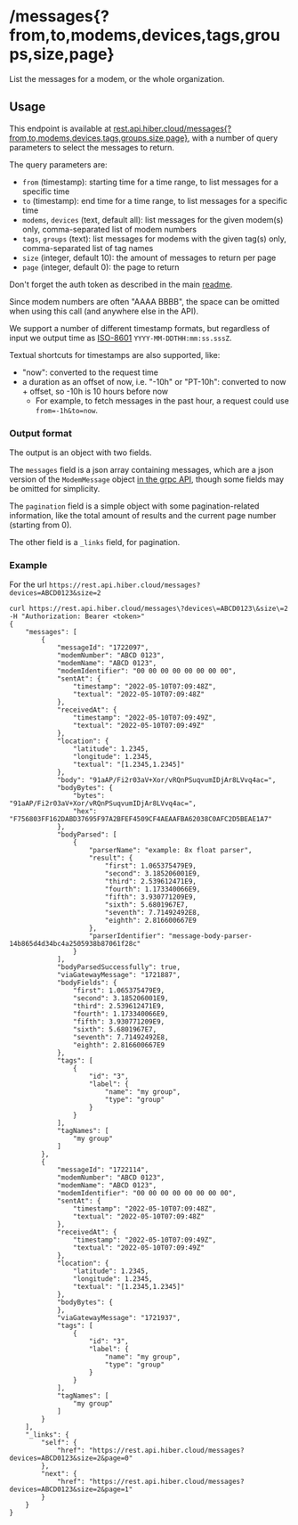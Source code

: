 # /messages{?from,to,modems,devices,tags,groups,size,page}

List the messages for a modem, or the whole organization.

## Usage

This endpoint is available at
[rest.api.hiber.cloud/messages{?from,to,modems,devices,tags,groups,size,page}](https://rest.api.hiber.cloud/messages),
with a number of query parameters to select the messages to return.

The query parameters are:
- `from` (timestamp): starting time for a time range, to list messages for a specific time
- `to` (timestamp): end time for a time range, to list messages for a specific time
- `modems`, `devices` (text, default all): list messages for the given modem(s) only, comma-separated list of modem numbers
- `tags`, `groups` (text): list messages for modems with the given tag(s) only, comma-separated list of tag names
- `size` (integer, default 10): the amount of messages to return per page
- `page` (integer, default 0): the page to return

Don't forget the auth token as described in the main [readme](../README.md#auth).

Since modem numbers are often "AAAA BBBB", the space can be omitted when using this call (and anywhere else in the API).

We support a number of different timestamp formats, but regardless of input we output time as
[ISO-8601](https://www.iso.org/iso-8601-date-and-time-format.html) `YYYY-MM-DDTHH:mm:ss.sssZ`.

Textual shortcuts for timestamps are also supported, like:
  - "now": converted to the request time
  - a duration as an offset of now, i.e. "-10h" or "PT-10h": converted to now + offset, so -10h is 10 hours before now
    - For example, to fetch messages in the past hour, a request could use `from=-1h&to=now`.

### Output format

The output is an object with two fields.

The `messages` field is a json array containing messages, which are a json version of the `ModemMessage` object
[in the grpc API](https://github.com/HiberGlobal/api/blob/master/docs/md/modem.md#modemmessage),
though some fields may be omitted for simplicity.

The `pagination` field is a simple object with some pagination-related information, like the total amount of results
and the current page number (starting from 0).

The other field is a `_links` field, for pagination.

### Example

For the url `https://rest.api.hiber.cloud/messages?devices=ABCD0123&size=2`

```
curl https://rest.api.hiber.cloud/messages\?devices\=ABCD0123\&size\=2 -H "Authorization: Bearer <token>"
{
    "messages": [
        {
            "messageId": "1722097",
            "modemNumber": "ABCD 0123",
            "modemName": "ABCD 0123",
            "modemIdentifier": "00 00 00 00 00 00 00 00",
            "sentAt": {
                "timestamp": "2022-05-10T07:09:48Z",
                "textual": "2022-05-10T07:09:48Z"
            },
            "receivedAt": {
                "timestamp": "2022-05-10T07:09:49Z",
                "textual": "2022-05-10T07:09:49Z"
            },
            "location": {
                "latitude": 1.2345,
                "longitude": 1.2345,
                "textual": "[1.2345,1.2345]"
            },
            "body": "91aAP/Fi2r03aV+Xor/vRQnPSuqvumIDjAr8LVvq4ac=",
            "bodyBytes": {
                "bytes": "91aAP/Fi2r03aV+Xor/vRQnPSuqvumIDjAr8LVvq4ac=",
                "hex": "F756803FF162DABD37695F97A2BFEF4509CF4AEAAFBA62038C0AFC2D5BEAE1A7"
            },
            "bodyParsed": [
                {
                    "parserName": "example: 8x float parser",
                    "result": {
                        "first": 1.065375479E9,
                        "second": 3.185206001E9,
                        "third": 2.539612471E9,
                        "fourth": 1.173340066E9,
                        "fifth": 3.930771209E9,
                        "sixth": 5.6801967E7,
                        "seventh": 7.71492492E8,
                        "eighth": 2.816600667E9
                    },
                    "parserIdentifier": "message-body-parser-14b865d4d34bc4a2505938b87061f28c"
                }
            ],
            "bodyParsedSuccessfully": true,
            "viaGatewayMessage": "1721887",
            "bodyFields": {
                "first": 1.065375479E9,
                "second": 3.185206001E9,
                "third": 2.539612471E9,
                "fourth": 1.173340066E9,
                "fifth": 3.930771209E9,
                "sixth": 5.6801967E7,
                "seventh": 7.71492492E8,
                "eighth": 2.816600667E9
            },
            "tags": [
                {
                    "id": "3",
                    "label": {
                        "name": "my group",
                        "type": "group"
                    }
                }
            ],
            "tagNames": [
                "my group"
            ]
        },
        {
            "messageId": "1722114",
            "modemNumber": "ABCD 0123",
            "modemName": "ABCD 0123",
            "modemIdentifier": "00 00 00 00 00 00 00 00",
            "sentAt": {
                "timestamp": "2022-05-10T07:09:48Z",
                "textual": "2022-05-10T07:09:48Z"
            },
            "receivedAt": {
                "timestamp": "2022-05-10T07:09:49Z",
                "textual": "2022-05-10T07:09:49Z"
            },
            "location": {
                "latitude": 1.2345,
                "longitude": 1.2345,
                "textual": "[1.2345,1.2345]"
            },
            "bodyBytes": {
            },
            "viaGatewayMessage": "1721937",
            "tags": [
                {
                    "id": "3",
                    "label": {
                        "name": "my group",
                        "type": "group"
                    }
                }
            ],
            "tagNames": [
                "my group"
            ]
        }
    ],
    "_links": {
        "self": {
            "href": "https://rest.api.hiber.cloud/messages?devices=ABCD0123&size=2&page=0"
        },
        "next": {
            "href": "https://rest.api.hiber.cloud/messages?devices=ABCD0123&size=2&page=1"
        }
    }
}
```
